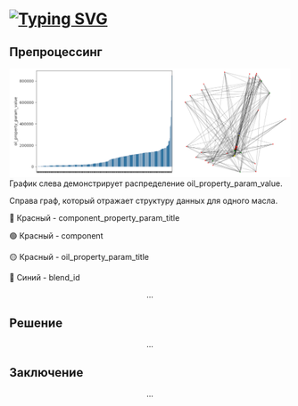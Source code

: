 # <a href="https://git.io/typing-svg"><img src="https://readme-typing-svg.demolab.com?font=Montserrat&weight=800&size=50&pause=1000&color=2A2A2A&repeat=true&random=true&width=1100&height=100&lines=NEUROTECH-SPBPU-MISIS+%D0%9D%D0%95%D0%A4%D0%A2%D0%95%D0%9A%D0%9E%D0%94" alt="Typing SVG" /></a>
<h2>Препроцессинг</h2>
<img src="assets/graf.png">
График слева демонстрирует распределение oil_property_param_value.
<p>Справа граф, который отражает структуру данных для одного масла.
  <p>🔴 Красный - component_property_param_title</p>
  <p>🟢 Красный - component</p>
  <p>🟡 Красный - oil_property_param_title</p>
  <p>🔵 Синий - blend_id</p>
</p>
<p align="center">
  ...
</p>
<h2>Решение</h2>
<p align="center">
  ...
</p>
<h2>Заключение</h2>
<p align="center">
  ...
</p>
